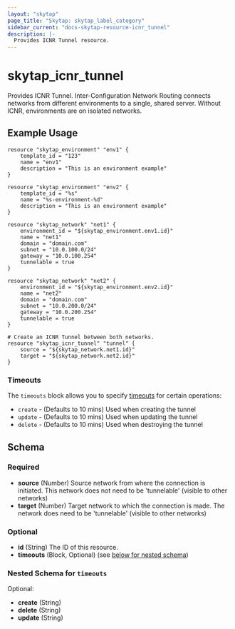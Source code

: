 ```yaml
---
layout: "skytap"
page_title: "Skytap: skytap_label_category"
sidebar_current: "docs-skytap-resource-icnr_tunnel"
description: |-
  Provides ICNR Tunnel resource.
---
```


# skytap\_icnr\_tunnel

Provides ICNR Tunnel. Inter-Configuration Network Routing connects networks from different environments to a single, shared server. Without ICNR, environments are on isolated networks.

## Example Usage

```hcl
resource "skytap_environment" "env1" {
    template_id = "123"
    name = "env1"
    description = "This is an environment example"
}

resource "skytap_environment" "env2" {
    template_id = "%s"
    name = "%s-environment-%d"
    description = "This is an environment example"
}

resource "skytap_network" "net1" {
    environment_id = "${skytap_environment.env1.id}"
    name = "net1"
    domain = "domain.com"
    subnet = "10.0.100.0/24"
    gateway = "10.0.100.254"
    tunnelable = true
}

resource "skytap_network" "net2" {
    environment_id = "${skytap_environment.env2.id}"
    name = "net2"
    domain = "domain.com"
    subnet = "10.0.200.0/24"
    gateway = "10.0.200.254"
    tunnelable = true
}

# Create an ICNR Tunnel between both networks.
resource "skytap_icnr_tunnel" "tunnel" {
    source = "${skytap_network.net1.id}"
    target = "${skytap_network.net2.id}"
}
```

### Timeouts

The `timeouts` block allows you to specify [timeouts](https://www.terraform.io/docs/configuration/resources.html#operation-timeouts) for certain operations:

* `create` - (Defaults to 10 mins) Used when creating the tunnel
* `update` - (Defaults to 10 mins) Used when updating the tunnel
* `delete` - (Defaults to 10 mins) Used when destroying the tunnel
<!-- schema generated by tfplugindocs -->
## Schema

### Required

- **source** (Number) Source network from where the connection is initiated. This network does not need to be 'tunnelable' (visible to other networks)
- **target** (Number) Target network to which the connection is made. The network does need to be 'tunnelable' (visible to other networks)

### Optional

- **id** (String) The ID of this resource.
- **timeouts** (Block, Optional) (see [below for nested schema](#nestedblock--timeouts))

<a id="nestedblock--timeouts"></a>
### Nested Schema for `timeouts`

Optional:

- **create** (String)
- **delete** (String)
- **update** (String)
